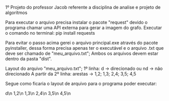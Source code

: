 1º Projeto do professor Jacob referente a disciplina de analise e projeto de algoritmos

Para executar o arquivo precisa instalar o pacote "request" devido o programa chamar uma API externa para gerar a imagem do grafo. Executar o comando no terminal: pip install requests

Para evitar o passo acima gerei o arquivo principal.exe através do pacote pyinstaller, dessa forma precisa apenas ter o executável e o arquivo .txt que deve ser chamado de "meu_arquivo.txt"; Ambos os arquivos devem estar dentro da pasta "dist".

Layout do arquivo "meu_arquivo.txt";
1º linha: d -> direcionado ou nd -> não direcionado
A partir da 2º linha: arestas -> 1,2; 1,3; 2,4; 3,5; 4,5

Segue como ficaria o layout de arquivo para o programa poder executar:

d\n
1,2\n
1,3\n
2,4\n
3,5\n
4,5\n
